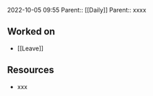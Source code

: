 2022-10-05 09:55
Parent:: [[Daily]] 
Parent:: xxxx

## Worked on

- [[Leave]]

## Resources

- xxx




